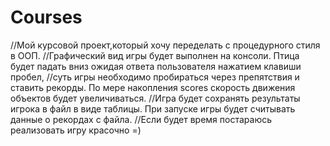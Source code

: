 # Courses
//Мой курсовой проект,который хочу переделать с процедурного стиля в ООП.
//Графический вид игры будет выполнен на консоли. Птица будет падать вниз ожидая ответа пользователя нажатием клавиши пробел,
//суть игры необходимо пробираться через препятствия и ставить рекорды. По мере накопления scores скорость движения объектов будет увеличиваться.
//Игра будет сохранять результаты игрока в файл в виде таблицы. При запуске игры будет считывать данные о рекордах с файла.
//Если будет время постараюсь реализовать игру красочно =)
